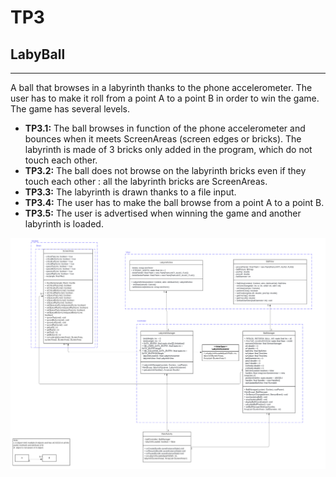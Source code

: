 # TP3
## LabyBall

---

A ball that browses in a labyrinth thanks to the phone accelerometer. The user has to make it roll from a point A to a point B in order to win the game. The game has several levels.
- **TP3.1:** The ball browses in function of the phone accelerometer and bounces when it meets ScreenAreas (screen edges or bricks). The labyrinth is made of 3 bricks only added in the program, which do not touch each other.  
- **TP3.2:** The ball does not browse on the labyrinth bricks even if they touch each other : all the labyrinth bricks are ScreenAreas.  
- **TP3.3:** The labyrinth is drawn thanks to a file input.   
- **TP3.4:** The user has to make the ball browse from a point A to a point B. 
- **TP3.5:** The user is advertised when winning the game and another labyrinth is loaded. 

![MVC architecture](https://github.com/LaurineBailly/LabyBall/blob/dev/UMLLabyBall.jpg?raw=false)

